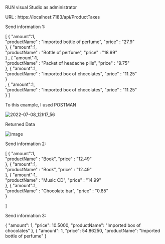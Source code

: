 RUN visual Studio  as administrator


URL : https://localhost:7183/api/ProductTaxes

Send information 1:


[
    { 
        "amount":1,     
    "productName" : "Imported bottle of perfume",
     "price" : "27.9"   
    },
   { 
        "amount":1,     
    "productName" : "Bottle of perfume",
     "price" : "18.99"   
    } ,
    { 
        "amount":1,     
    "productName" : "Packet of headache pills",
     "price" : "9.75"   
    },
   { 
        "amount":1,     
    "productName" : "Imported box of chocolates",
     "price" : "11.25"   
    }  
    ,
   { 
        "amount":1,     
    "productName" : "Imported box of chocolates",
     "price" : "11.25"   
    } 
]

To this example, I used POSTMAN

![2022-07-08_12h17_56](https://user-images.githubusercontent.com/17265317/178048503-4ca6a61d-2d0f-4116-9d23-989b81603575.png)

Returned Data

![image](https://user-images.githubusercontent.com/17265317/178048628-8c323f7b-bee5-4339-bbe6-a44794d0798a.png)

Send information 2:

[
    { 
        "amount":1,     
    "productName" : "Book",
     "price" : "12.49"   
    },
   { 
        "amount":1,     
    "productName" : "Book",
     "price" : "12.49"   
    },
    { 
        "amount":1,  
     "productName" : "Music CD",
     "price" : "14.99"    
    },
     { 
        "amount":1,     
    "productName" : "Chocolate bar",
     "price" : "0.85"   
    }
    
]

Send information 3:

 {
        "amount": 1,
        "price": 10.5000,
        "productName": "Imported box of chocolates"
    },
    {
        "amount": 1,
        "price": 54.86250,
        "productName": "Imported bottle of perfume"
    }


